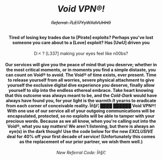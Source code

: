 ﻿# <div align="center"> ***Void VPN®!*** </div>
###### <div align="center"> ~~Referral: 7LE17YyWXdVUHH9~~ </div>

#### <div align="center"> Tired of losing key trades due to [Pirate] exploits? Perhaps you've lost someone you care about to a [Love] exploit? Has [UwU] driven you  </div>
 <div align="center"> D:< ? [L337] making your eyes feel like n00bs? </div>

#### <div align="center"> Our services will give you the peace of mind that you deserve; whether in the most critical moments, or in moments you find a simple distaste, you can count on Void® to avoid. The Void® of time exists, ever present. Time to release yourself from all worries, severe physical attachment to give yourself the exclusive digital dive experience ***you*** deserve, finally allow yourself to slip into the endless ethereal embrace. Take heart knowing that this outcome was always meant to be, and the *Cold-Dark* would have always have found you, for your light is the warmth ***It*** yearns to eradicate from each corner of conceivable reality. Ïñ§ř¦ ████ ██████ Void VPN®! With one use of our service all of your outgoing communications will be encapsulated, protected, so no exploits will be able to tamper with your precious words. Because as we all know, when you're calling out into the Void®, what you say matters! We aren't listening, but there is always an eye(s) in the dark though! Use the code below for the new *EXCLUSIVE* deal for 40% off your first  decade of service! (Unfortunately this comes as the replacement of our prior partner, we wish them well.)  </div>
  

###### <div align="center"> New Referral Code: Ïñ§ř¦ </div>
